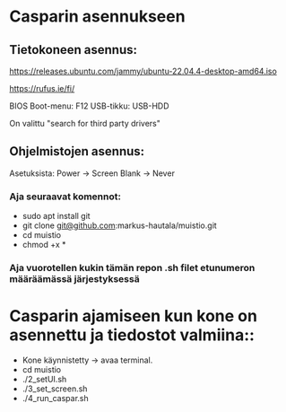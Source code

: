 # Casparin asennukseen

## Tietokoneen asennus:
https://releases.ubuntu.com/jammy/ubuntu-22.04.4-desktop-amd64.iso

https://rufus.ie/fi/

BIOS Boot-menu: F12
USB-tikku: USB-HDD

On valittu "search for third party drivers"


## Ohjelmistojen asennus:

Asetuksista: Power -> Screen Blank -> Never

### Aja seuraavat komennot:

- sudo apt install git
- git clone git@github.com:markus-hautala/muistio.git
- cd muistio
- chmod +x *

### Aja vuorotellen kukin tämän repon .sh filet etunumeron määräämässä järjestyksessä


# Casparin ajamiseen kun kone on asennettu ja tiedostot valmiina::
- Kone käynnistetty -> avaa terminal.
- cd muistio
- ./2_setUI.sh
- ./3_set_screen.sh
- ./4_run_caspar.sh
